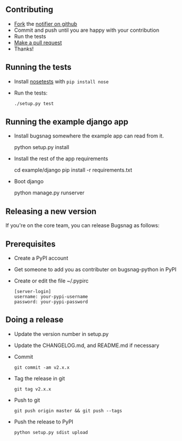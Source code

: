 
Contributing
------------

-   [Fork](https://help.github.com/articles/fork-a-repo) the [notifier on github](https://github.com/bugsnag/bugsnag-python)
-   Commit and push until you are happy with your contribution
-   Run the tests
-   [Make a pull request](https://help.github.com/articles/using-pull-requests)
-   Thanks!

Running the tests
-----------------

-   Install [nosetests](https://nose.readthedocs.org/) with `pip install nose`
-   Run the tests:

    ```bash
    ./setup.py test
    ```

Running the example django app
------------------------------

-  Install bugsnag somewhere the example app can read from it.

    python setup.py install

- Install the rest of the app requirements

    cd example/django
    pip install -r requirements.txt

- Boot django

    python manage.py runserver

Releasing a new version
-----------------------

If you're on the core team, you can release Bugsnag as follows:

## Prerequisites

* Create a PyPI account
* Get someone to add you as contributer on bugsnag-python in PyPI
* Create or edit the file ~/.pypirc

    ```
    [server-login]
    username: your-pypi-username
    password: your-pypi-password
    ```

## Doing a release

* Update the version number in setup.py
* Update the CHANGELOG.md, and README.md if necessary
* Commit

    ```
    git commit -am v2.x.x
    ```

* Tag the release in git

    ```
    git tag v2.x.x
    ```

* Push to git

    ```
    git push origin master && git push --tags
    ```

* Push the release to PyPI

    ```
    python setup.py sdist upload
    ```


